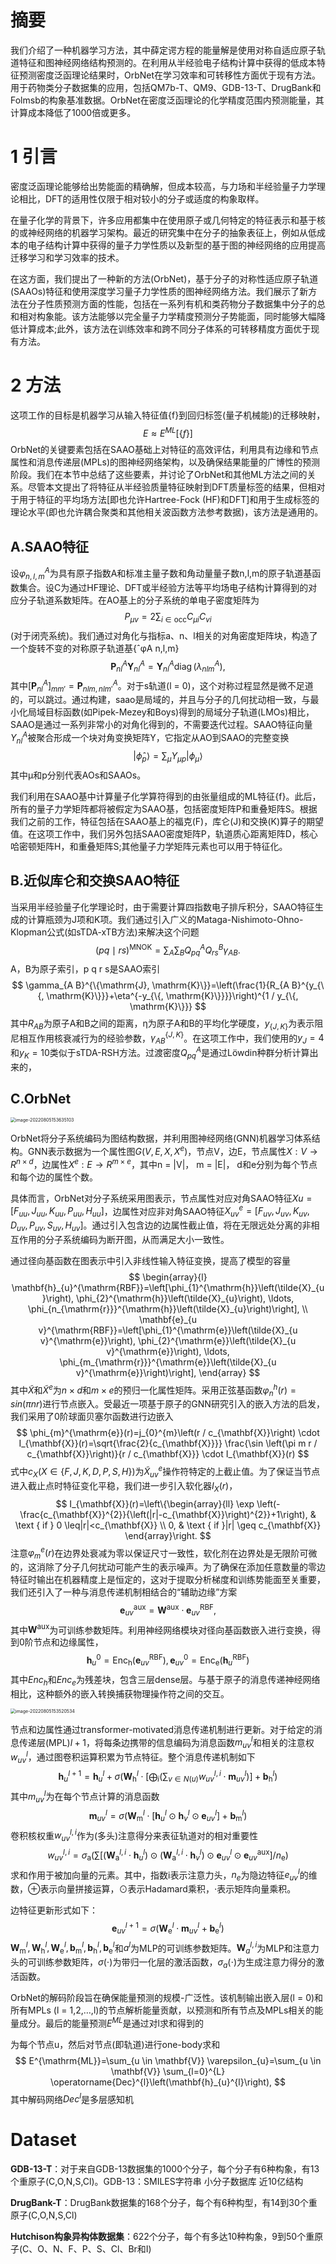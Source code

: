 # 摘要

我们介绍了一种机器学习方法，其中薛定谔方程的能量解是使用对称自适应原子轨道特征和图神经网络结构预测的。在利用从半经验电子结构计算中获得的低成本特征预测密度泛函理论结果时，OrbNet在学习效率和可转移性方面优于现有方法。用于药物类分子数据集的应用，包括QM7b-T、QM9、GDB-13-T、DrugBank和Folmsb的构象基准数据。OrbNet在密度泛函理论的化学精度范围内预测能量，其计算成本降低了1000倍或更多。

# 1 引言

密度泛函理论能够给出势能面的精确解，但成本较高，与力场和半经验量子力学理论相比，DFT的适用性仅限于相对较小的分子或适度的构象取样。

在量子化学的背景下，许多应用都集中在使用原子或几何特定的特征表示和基于核的或神经网络的机器学习架构。最近的研究集中在分子的抽象表征上，例如从低成本的电子结构计算中获得的量子力学性质以及新型的基于图的神经网络的应用提高迁移学习和学习效率的技术。

在这方面，我们提出了一种新的方法(OrbNet)，基于分子的对称性适应原子轨道(SAAOs)特征和使用深度学习量子力学性质的图神经网络方法。我们展示了新方法在分子性质预测方面的性能，包括在一系列有机和类药物分子数据集中分子的总和相对构象能。该方法能够以完全量子力学精度预测分子势能面，同时能够大幅降低计算成本;此外，该方法在训练效率和跨不同分子体系的可转移精度方面优于现有方法。

# 2 方法

这项工作的目标是机器学习从输入特征值{f}到回归标签(量子机械能)的迁移映射，
$$
E≈E^{ML}[\{f\}]
$$
OrbNet的关键要素包括在SAAO基础上对特征的高效评估，利用具有边缘和节点属性和消息传递层(MPLs)的图神经网络架构，以及确保结果能量的广博性的预测阶段。我们在本节中总结了这些要素，并讨论了OrbNet和其他ML方法之间的关系。尽管本文提出了将特征从半经验质量特征映射到DFT质量标签的结果，但相对于用于特征的平均场方法[即也允许Hartree-Fock (HF)和DFT]和用于生成标签的理论水平(即也允许耦合聚类和其他相关波函数方法参考数据)，该方法是通用的。

## A.SAAO特征

设${φ^A_{n,l,m}}$为具有原子指数A和标准主量子数和角动量量子数n,l,m的原子轨道基函数集合。设C为通过HF理论、DFT或半经验方法等平均场电子结构计算得到的对应分子轨道系数矩阵。在AO基上的分子系统的单电子密度矩阵为
$$
P_{\mu v}=2 \sum_{i \in \mathrm{occ}} C_{\mu i} C_{v i}
$$
(对于闭壳系统)。我们通过对角化与指标a、n、l相关的对角密度矩阵块，构造了一个旋转不变的对称原子轨道基{ˆφA n,l,m}
$$
\mathbf{P}_{n l}^{A} \mathbf{Y}_{n l}^{A}=\mathbf{Y}_{n l}^{A} \operatorname{diag}\left(\lambda_{n l m}^{A}\right),
$$
其中$[\mathbf{P}_{n l}^{A}]_{mm'}=\mathbf{P}_{n lm,nlm'}^{A}$。对于s轨道(l = 0)，这个对称过程显然是微不足道的，可以跳过。通过构建，saao是局域的，并且与分子的几何扰动相一致，与最小化局域目标函数(如Pipek-Mezey和Boys)得到的局域分子轨道(LMOs)相比，SAAO是通过一系列非常小的对角化得到的，不需要迭代过程。SAAO特征向量$Y^A_{nl}$被聚合形成一个块对角变换矩阵Y，它指定从AO到SAAO的完整变换
$$
\left|\hat{\phi}_{p}\right\rangle=\sum_{\mu} Y_{\mu p}\left|\phi_{\mu}\right\rangle
$$
其中μ和p分别代表AOs和SAAOs。

我们利用在SAAO基中计算量子化学算符得到的由张量组成的ML特征{f}。此后，所有的量子力学矩阵都将被假定为SAAO基，包括密度矩阵P和重叠矩阵S。根据我们之前的工作，特征包括在SAAO基上的福克(F)，库仑(J)和交换(K)算子的期望值。在这项工作中，我们另外包括SAAO密度矩阵P，轨道质心距离矩阵D，核心哈密顿矩阵H，和重叠矩阵S;其他量子力学矩阵元素也可以用于特征化。

## B.近似库仑和交换SAAO特征

当采用半经验量子化学理论时，由于需要计算四指数电子排斥积分，SAAO特征生成的计算瓶颈为J项和K项。我们通过引入广义的Mataga-Nishimoto-Ohno-Klopman公式(如sTDA-xTB方法)来解决这个问题
$$
(p q \mid r s)^{\mathrm{MNOK}}=\sum_{A} \sum_{B} Q_{p q}^{A} Q_{r s}^{B} \gamma_{A B} .​
$$
A，B为原子索引，p q r s是SAAO索引
$$
\gamma_{A B}^{\{\mathrm{J}, \mathrm{K}\}}=\left(\frac{1}{R_{A B}^{y_{\{, \mathrm{K}\}}}+\eta^{-y_{\{, \mathrm{K}\}}}}\right)^{1 / y_{\{, \mathrm{K}\}}}
$$
其中$R_{AB}$为原子A和B之间的距离，η为原子A和B的平均化学硬度，$y_{\{J,K\}}$为表示阻尼相互作用核衰减行为的经验参数，$γ^{\{J,K\}}_{AB}$。在这项工作中，我们使用的$y_J = 4$和$y_K = 10$类似于sTDA-RSH方法。过渡密度$Q^A_{pq}$是通过Löwdin种群分析计算出来的，

## C.OrbNet

<img src="https://raw.githubusercontent.com/SNIKCHS/MDImage/main/img/OrbNet_workflow..png" alt="image-20220805153635103" style="zoom:50%;" />

OrbNet将分子系统编码为图结构数据，并利用图神经网络(GNN)机器学习体系结构。GNN表示数据为一个属性图$G(V, E, X, X^e)$，节点V，边E，节点属性$X: V→R^{n×d}$，边属性$X^e: E→R^{m×e}$，其中n = |V|， m = |E|， d和e分别为每个节点和每个边的属性个数。

具体而言，OrbNet对分子系统采用图表示，节点属性对应对角SAAO特征$Xu = [F_{uu}, J_{uu}, K_{uu}, P_{uu}, H_{uu}]$，边属性对应非对角SAAO特征$X^e_{uv}=[F_{uv}, J_{uv}, K_{uv},D_{uv}, P_{uv},S_{uv}, H_{uv}]$。通过引入包含边的边属性截止值，将在无限远处分离的非相互作用的分子系统编码为断开图，从而满足大小一致性。

通过径向基函数在图表示中引入非线性输入特征变换，提高了模型的容量
$$
\begin{array}{l}
\mathbf{h}_{u}^{\mathrm{RBF}}=\left[\phi_{1}^{\mathrm{h}}\left(\tilde{X}_{u}\right), \phi_{2}^{\mathrm{h}}\left(\tilde{X}_{u}\right), \ldots, \phi_{n_{\mathrm{r}}}^{\mathrm{h}}\left(\tilde{X}_{u}\right)\right], \\
\mathbf{e}_{u v}^{\mathrm{RBF}}=\left[\phi_{1}^{\mathrm{e}}\left(\tilde{X}_{u v}^{\mathrm{e}}\right), \phi_{2}^{\mathrm{e}}\left(\tilde{X}_{u v}^{\mathrm{e}}\right), \ldots, \phi_{m_{\mathrm{r}}}^{\mathrm{e}}\left(\tilde{X}_{u v}^{\mathrm{e}}\right)\right],
\end{array}
$$
其中$\tilde{X}$和$\tilde{X}^e$为$n\times d$和$m\times e$的预归一化属性矩阵。采用正弦基函数$φ^h_n(r) = sin(πnr)$进行节点嵌入。受最近一项基于原子的GNN研究引入的嵌入方法的启发，我们采用了0阶球面贝塞尔函数进行边嵌入
$$
\phi_{m}^{\mathrm{e}}(r)=j_{0}^{m}\left(r / c_{\mathbf{X}}\right) \cdot I_{\mathbf{X}}(r)=\sqrt{\frac{2}{c_{\mathbf{X}}}} \frac{\sin \left(\pi m r / c_{\mathbf{X}}\right)}{r / c_{\mathbf{X}}} \cdot I_{\mathbf{X}}(r)
$$
式中$c_X (X∈\{F, J, K, D, P, S, H\})$为$\tilde{X}^e_{uv}$操作符特定的上截止值。为了保证当节点进入截止点时特征变化平稳，我们进一步引入软化器$I_X(r)$，
$$
I_{\mathbf{X}}(r)=\left\{\begin{array}{ll}
\exp \left(-\frac{c_{\mathbf{X}}^{2}}{\left(|r|-c_{\mathbf{X}}\right)^{2}}+1\right), & \text { if } 0 \leq|r|<c_{\mathbf{X}} \\
0, & \text { if }|r| \geq c_{\mathbf{X}}
\end{array}\right.
$$
注意$φ^e_m(r)$在边界处衰减为零以保证尺寸一致性，软化剂在边界处是无限阶可微的，这消除了分子几何扰动可能产生的表示噪声。为了确保在添加任意数量的零边特征时输出在机器精度上是恒定的，这对于提取分析梯度和训练势能面至关重要，我们还引入了一种与消息传递机制相结合的“辅助边缘”方案
$$
\mathbf{e}_{u v}^{\mathrm{aux}}=\mathbf{W}^{\mathrm{aux}} \cdot \mathbf{e}_{u v}^{\mathrm{RBF}},
$$
其中$\mathbf{W}^{\mathrm{aux}}$为可训练参数矩阵。利用神经网络模块对径向基函数嵌入进行变换，得到0阶节点和边缘属性，
$$
\mathbf{h}_{u}^{0}=\operatorname{Enc}_{\mathrm{h}}\left(\mathbf{e}_{u v}^{\mathrm{RBF}}\right), \mathbf{e}_{u v}^{0}=\operatorname{Enc}_{\mathrm{e}}\left(\mathbf{h}_{u}^{\mathrm{RBF}}\right)
$$
其中$Enc_h$和$Enc_e$为残差块，包含三层dense层。与基于原子的消息传递神经网络相比，这种额外的嵌入转换捕获物理操作符之间的交互。

<img src="https://raw.githubusercontent.com/SNIKCHS/MDImage/main/img/OrbNet_MPL_update.png" alt="image-20220805153520534" style="zoom:50%;" />

节点和边属性通过transformer-motivated消息传递机制进行更新。对于给定的消息传递层(MPL)$l+1$，将每条边携带的信息编码为消息函数$m^l_{uv}$和相关的注意权$w^l_{uv}$，通过图卷积运算积累为节点特征。整个消息传递机制如下
$$
\mathbf{h}_{u}^{l+1}=\mathbf{h}_{u}^{l}+\sigma\left(\mathbf{W}_{\mathrm{h}}^{l} \cdot\left[\bigoplus_{i}\left(\sum_{v \in N(u)} w_{u v}^{l, i} \cdot \mathbf{m}_{u v}^{l}\right)\right]+\mathbf{b}_{\mathrm{h}}^{l}\right)
$$
其中$m^l_{uv}$为在每个节点计算的消息函数
$$
\mathbf{m}_{u v}^{l}=\sigma\left(\mathbf{W}_{\mathrm{m}}^{l} \cdot\left[\mathbf{h}_{u}^{l} \odot \mathbf{h}_{v}^{l} \odot \mathbf{e}_{u v}^{l}\right]+\mathbf{b}_{\mathrm{m}}^{l}\right)
$$
卷积核权重$w^{l,i}_{uv}$作为(多头)注意得分来表征轨道对的相对重要性
$$
w_{u v}^{l, i}=\sigma_{\mathrm{a}}\left(\sum\left[\left(\mathbf{W}_{\mathrm{a}}^{l, i} \cdot \mathbf{h}_{u}^{l}\right) \odot\left(\mathbf{W}_{\mathrm{a}}^{l, i} \cdot \mathbf{h}_{v}^{l}\right) \odot \mathbf{e}_{u v}^{l} \odot \mathbf{e}_{u v}^{\mathrm{aux}}\right] / n_{\mathrm{e}}\right)
$$
求和作用于被加向量的元素。其中，指数i表示注意力头，$n_e$为隐边特征$e^l_{uv}$的维数，⊕表示向量拼接运算，⊙表示Hadamard乘积，⋅表示矩阵向量乘积。

边特征更新形式如下：
$$
\mathbf{e}_{u v}^{l+1}=\sigma\left(\mathbf{W}_{\mathrm{e}}^{l} \cdot \mathbf{m}_{u v}^{l}+\mathbf{b}_{\mathrm{e}}^{l}\right)
$$
$\mathbf{W}_{\mathrm{m}}^{l}, \mathbf{W}_{\mathrm{h}}^{l}, \mathbf{W}_{\mathrm{e}}^{l}, \mathbf{b}_{\mathrm{m}}^{l}, \mathbf{b}_{\mathrm{h}}^{l}, \mathbf{b}_{\mathrm{e}}^{l}$和$a^l$为MLP的可训练参数矩阵。$\mathbf{W}^{l,i}_a$为MLP和注意力头的可训练参数矩阵，$\sigma(\cdot)$为带归一化层的激活函数，$\sigma_a(\cdot)$为生成注意力得分的激活函数。

OrbNet的解码阶段旨在确保能量预测的规模-广泛性。该机制输出嵌入层(l = 0)和所有MPLs (l = 1,2,…,l)的节点解析能量贡献，以预测和所有节点及MPLs相关的能量成分。最后的能量预测$E^{ML}$是通过对l求和得到的

为每个节点u，然后对节点(即轨道)进行one-body求和
$$
E^{\mathrm{ML}}=\sum_{u \in \mathbf{V}} \varepsilon_{u}=\sum_{u \in \mathbf{V}} \sum_{l=0}^{L} \operatorname{Dec}^{l}\left(\mathbf{h}_{u}^{l}\right),
$$
其中解码网络$Dec^l$是多层感知机

# Dataset

**GDB-13-T**：对于来自GDB-13数据集的1000个分子，每个分子有6种构象，有13个重原子(C,O,N,S,Cl)。GDB-13：SMILES字符串 小分子数据库 近10亿结构

**DrugBank-T**：DrugBank数据集的168个分子，每个有6种构型，有14到30个重原子(C,O,N,S,Cl)

**Hutchison构象异构体数据集**：622个分子，每个有多达10种构象，9到50个重原子(C、O、N、F、P、S、Cl、Br和I)